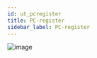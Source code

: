 ```yaml
---
id: ut_pcregister
title: PC-register
sidebar_label: PC-register
---
```


![image](https://user-images.githubusercontent.com/80097133/136549577-6d3d2d7b-5877-4e2b-bc7f-52914102f4a0.png)
